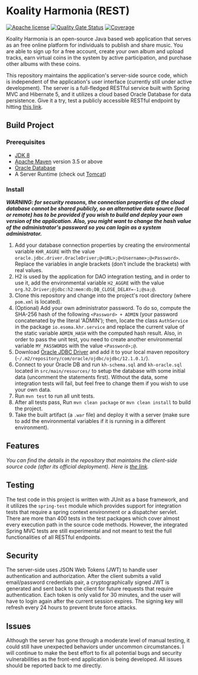 # Koality Harmonia (REST)
[![Apache license](https://img.shields.io/badge/license-Apache%202-blue.svg)](https://www.apache.org/licenses/LICENSE-2.0)
[![Quality Gate Status](https://sonarcloud.io/api/project_badges/measure?project=Kairn_koality-harmonia-rest&metric=alert_status)](https://sonarcloud.io/dashboard?id=Kairn_koality-harmonia-rest)
[![Coverage](https://sonarcloud.io/api/project_badges/measure?project=Kairn_koality-harmonia-rest&metric=coverage)](https://sonarcloud.io/dashboard?id=Kairn_koality-harmonia-rest)  

Koality Harmonia is an open-source Java based web application that serves as an free online platform for individuals to publish and share music. You are able to sign up for a free account, create your own album and upload tracks, earn virtual coins in the system by active participation, and purchase other albums with these coins.  

This repository maintains the application's server-side source code, which is independent of the application's user interface (currently still under active development). The server is a full-fledged RESTful service built with Spring MVC and Hibernate 5, and it utilizes a cloud based Oracle Database for data persistence. Give it a try, test a publicly accessible RESTful endpoint by hitting [this link](http://ec2-13-59-150-21.us-east-2.compute.amazonaws.com:8080/koality-harmonia-rest/moment/get/1).

## Build Project
### Prerequisites
* [JDK 8](https://www.oracle.com/technetwork/java/javase/downloads/jdk8-downloads-2133151.html)
* [Apache Maven](https://maven.apache.org/download.cgi) version 3.5 or above
* [Oracle Database](https://www.oracle.com/technetwork/database/enterprise-edition/downloads/index.html)
* A Server Runtime (check out [Tomcat](https://tomcat.apache.org/download-90.cgi))

### Install
***WARNING: for security reasons, the connection properties of the cloud database cannot be shared publicly, so an alternative data source (local or remote) has to be provided if you wish to build and deploy your own version of the application. Also, you might want to change the hash value of the administrator's password so you can login as a system administrator.***

1. Add your database connection properties by creating the environmental variable `KHR_AGGRE` with the value `oracle.jdbc.driver.OracleDriver;@<URL>;@<Username>;@<Password>`. Replace the variables in angle brackets (don't include the brackets) with real values.
2. H2 is used by the application for DAO integration testing, and in order to use it, add the environmental variable `H2_AGGRE` with the value `org.h2.Driver;@jdbc:h2:mem:db;DB_CLOSE_DELAY=-1;@sa;@`.
3. Clone this repository and change into the project's root directory (where `pom.xml` is located).
4. (Optional) Add your own administrator password. To do so, compute the SHA-256 hash of the following `<Password> + ADMIN` (your password concatenated by the literal 'ADMIN'); then, locate the class `AuthService` in the package `io.esoma.khr.service` and replace the current value of the static variable `ADMIN_HASH` with the computed hash result. Also, in order to pass the unit test, you need to create another environmental variable `MY_PASSWORDS` with the value `<Password>;@`.
5. Download [Oracle JDBC Driver](https://www.oracle.com/technetwork/database/features/jdbc/jdbc-drivers-12c-download-1958347.html) and add it to your local maven repository (`~/.m2/repository/com/oracle/ojdbc/ojdbc/12.1.0.1/`).
6. Connect to your Oracle DB and run `kh-schema.sql` and `kh-oracle.sql` located in `src/main/resources/` to setup the database with some initial data (uncomment the statements first). Without the data, some integration tests will fail, but feel free to change them if you wish to use your own data.
7. Run `mvn test` to run all unit tests.
8. After all tests pass, Run `mvn clean package` or `mvn clean install` to build the project.
9. Take the built artifact (a `.war` file) and deploy it with a server (make sure to add the environmental variables if it is running in a different environment).

## Features
*You can find the details in the repository that maintains the client-side source code (after its official deployment). Here is [the link](https://github.com/Kairn/koality-harmonia-portal).*

## Testing
The test code in this project is written with JUnit as a base framework, and it utilizes the `spring-test` module which provides support for integration tests that require a spring context environment or a dispatcher servlet. There are more than 400 tests in the test packages which cover almost every execution path in the source code methods. However, the integrated Spring MVC tests are still experimental and not meant to test the full functionalities of all RESTful endpoints.

## Security
The server-side uses JSON Web Tokens (JWT) to handle user authentication and authorization. After the client submits a valid email/password credentials pair, a cryptographically signed JWT is generated and sent back to the client for future requests that require authentication. Each token is only valid for 30 minutes, and the user will have to login again after the current session expires. The signing key will refresh every 24 hours to prevent brute force attacks.

## Issues
Although the server has gone through a moderate level of manual testing, it could still have unexpected behaviors under uncommon circumstances. I will continue to make the best effort to fix all potential bugs and security vulnerabilities as the front-end application is being developed. All issues should be reported back to me directly.